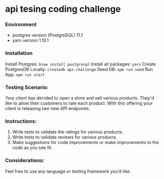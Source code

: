 # api tesing coding challenge

### Environment
- postgres version (PostgreSQL) 11.1
- yarn version 1.10.1

### Installation

Install Postgres: 
`brew install postgresql`
Install all packages: 
`yarn`
Create PostgresDB Locally: 
`createdb api-challenge`
Seed DB: 
`npm run seed`
Run App: 
`npm run start`

### Testing Scenario: 

Your client has decided to open a store and sell various products. They'd like to allow their customers to rate each product. With this offering your client is releasing two new API endpoints.  

### Instructions: 

1. Write tests to validate the ratings for various products. 
2. Write tests to validate reviews for various products.
3. Make suggestions for code improvements or make improvements to the code as you see fit. 

### Considerations: 
Feel free to use any language or testing framework you’d like.
